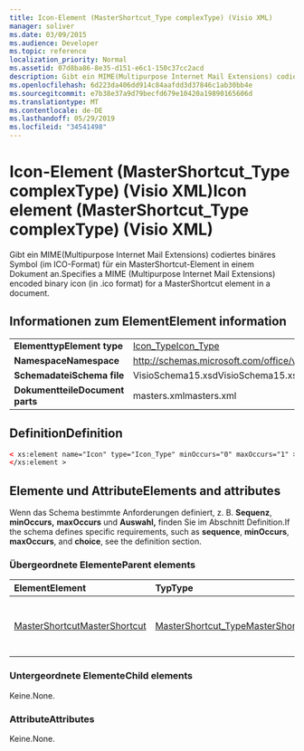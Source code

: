 ```yaml
---
title: Icon-Element (MasterShortcut_Type complexType) (Visio XML)
manager: soliver
ms.date: 03/09/2015
ms.audience: Developer
ms.topic: reference
localization_priority: Normal
ms.assetid: 07d8ba86-8e35-d151-e6c1-150c37cc2acd
description: Gibt ein MIME(Multipurpose Internet Mail Extensions) codiertes binäres Symbol (im ICO-Format) für ein MasterShortcut-Element in einem Dokument an.
ms.openlocfilehash: 6d223da406dd914c84aafdd3d37846c1ab30bb4e
ms.sourcegitcommit: e7b38e37a9d79becfd679e10420a19890165606d
ms.translationtype: MT
ms.contentlocale: de-DE
ms.lasthandoff: 05/29/2019
ms.locfileid: "34541498"
---
```

# <a name="icon-element-mastershortcut_type-complextype-visio-xml"></a><span data-ttu-id="88549-103">Icon-Element (MasterShortcut_Type complexType) (Visio XML)</span><span class="sxs-lookup"><span data-stu-id="88549-103">Icon element (MasterShortcut_Type complexType) (Visio XML)</span></span>

<span data-ttu-id="88549-104">Gibt ein MIME(Multipurpose Internet Mail Extensions) codiertes binäres Symbol (im ICO-Format) für ein MasterShortcut-Element in einem Dokument an.</span><span class="sxs-lookup"><span data-stu-id="88549-104">Specifies a MIME (Multipurpose Internet Mail Extensions) encoded binary icon (in .ico format) for a MasterShortcut element in a document.</span></span>
  
## <a name="element-information"></a><span data-ttu-id="88549-105">Informationen zum Element</span><span class="sxs-lookup"><span data-stu-id="88549-105">Element information</span></span>

|||
|:-----|:-----|
|<span data-ttu-id="88549-106">**Elementtyp**</span><span class="sxs-lookup"><span data-stu-id="88549-106">**Element type**</span></span> <br/> |[<span data-ttu-id="88549-107">Icon_Type</span><span class="sxs-lookup"><span data-stu-id="88549-107">Icon_Type</span></span>](icon_type-complextypevisio-xml.md) <br/> |
|<span data-ttu-id="88549-108">**Namespace**</span><span class="sxs-lookup"><span data-stu-id="88549-108">**Namespace**</span></span> <br/> |http://schemas.microsoft.com/office/visio/2012/main  <br/> |
|<span data-ttu-id="88549-109">**Schemadatei**</span><span class="sxs-lookup"><span data-stu-id="88549-109">**Schema file**</span></span> <br/> |<span data-ttu-id="88549-110">VisioSchema15.xsd</span><span class="sxs-lookup"><span data-stu-id="88549-110">VisioSchema15.xsd</span></span>  <br/> |
|<span data-ttu-id="88549-111">**Dokumentteile**</span><span class="sxs-lookup"><span data-stu-id="88549-111">**Document parts**</span></span> <br/> |<span data-ttu-id="88549-112">masters.xml</span><span class="sxs-lookup"><span data-stu-id="88549-112">masters.xml</span></span>  <br/> |
   
## <a name="definition"></a><span data-ttu-id="88549-113">Definition</span><span class="sxs-lookup"><span data-stu-id="88549-113">Definition</span></span>

```XML
< xs:element name="Icon" type="Icon_Type" minOccurs="0" maxOccurs="1" >
</xs:element >
```

## <a name="elements-and-attributes"></a><span data-ttu-id="88549-114">Elemente und Attribute</span><span class="sxs-lookup"><span data-stu-id="88549-114">Elements and attributes</span></span>

<span data-ttu-id="88549-115">Wenn das Schema bestimmte Anforderungen definiert, z. B. **Sequenz**, **minOccurs,** **maxOccurs** und **Auswahl,** finden Sie im Abschnitt Definition.</span><span class="sxs-lookup"><span data-stu-id="88549-115">If the schema defines specific requirements, such as **sequence**, **minOccurs**, **maxOccurs**, and **choice**, see the definition section.</span></span> 
  
### <a name="parent-elements"></a><span data-ttu-id="88549-116">Übergeordnete Elemente</span><span class="sxs-lookup"><span data-stu-id="88549-116">Parent elements</span></span>

|<span data-ttu-id="88549-117">**Element**</span><span class="sxs-lookup"><span data-stu-id="88549-117">**Element**</span></span>|<span data-ttu-id="88549-118">**Typ**</span><span class="sxs-lookup"><span data-stu-id="88549-118">**Type**</span></span>|<span data-ttu-id="88549-119">**Beschreibung**</span><span class="sxs-lookup"><span data-stu-id="88549-119">**Description**</span></span>|
|:-----|:-----|:-----|
|[<span data-ttu-id="88549-120">MasterShortcut</span><span class="sxs-lookup"><span data-stu-id="88549-120">MasterShortcut</span></span>](mastershortcut-element-masters_type-complextypevisio-xml.md) <br/> |[<span data-ttu-id="88549-121">MasterShortcut_Type</span><span class="sxs-lookup"><span data-stu-id="88549-121">MasterShortcut_Type</span></span>](mastershortcut_type-complextypevisio-xml.md) <br/> |<span data-ttu-id="88549-122">Gibt ein nicht verwendetes Masterformat an.</span><span class="sxs-lookup"><span data-stu-id="88549-122">Specifies an unused master format.</span></span>  <br/> |
   
### <a name="child-elements"></a><span data-ttu-id="88549-123">Untergeordnete Elemente</span><span class="sxs-lookup"><span data-stu-id="88549-123">Child elements</span></span>

<span data-ttu-id="88549-124">Keine.</span><span class="sxs-lookup"><span data-stu-id="88549-124">None.</span></span>
  
### <a name="attributes"></a><span data-ttu-id="88549-125">Attribute</span><span class="sxs-lookup"><span data-stu-id="88549-125">Attributes</span></span>

<span data-ttu-id="88549-126">Keine.</span><span class="sxs-lookup"><span data-stu-id="88549-126">None.</span></span>
  

